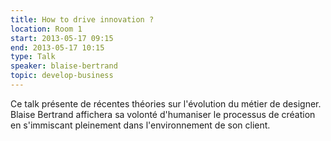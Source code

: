 ```yaml
---
title: How to drive innovation ?
location: Room 1
start: 2013-05-17 09:15
end: 2013-05-17 10:15
type: Talk
speaker: blaise-bertrand
topic: develop-business
---
```


Ce talk présente de récentes théories sur l'évolution du métier de designer. Blaise Bertrand affichera sa volonté d'humaniser le processus de création en s'immiscant pleinement dans l'environnement de son client.